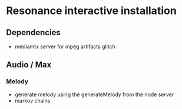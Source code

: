 # Resonance interactive installation

## Dependencies

* mediamtx server for mpeg artifacts glitch

## Audio / Max

### Melody

* generate melody using the generateMelody from the node server
* markov chains
